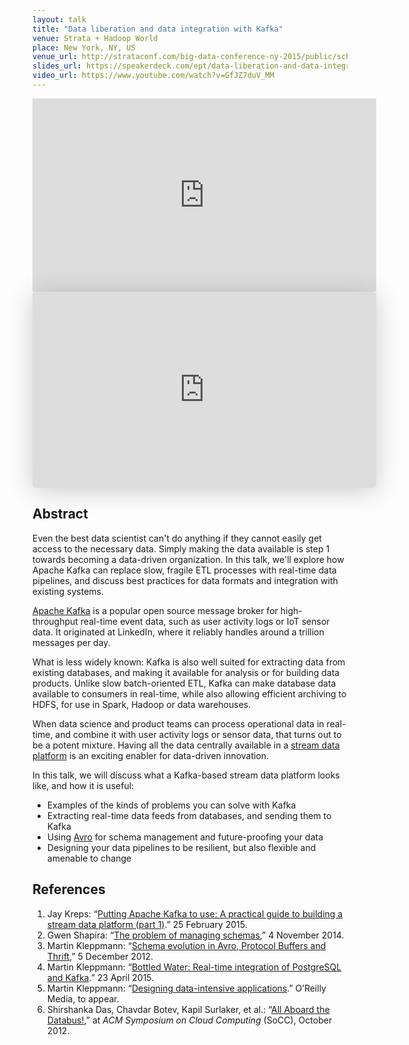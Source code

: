 ```yaml
---
layout: talk
title: "Data liberation and data integration with Kafka"
venue: Strata + Hadoop World
place: New York, NY, US
venue_url: http://strataconf.com/big-data-conference-ny-2015/public/schedule/detail/42723
slides_url: https://speakerdeck.com/ept/data-liberation-and-data-integration-with-kafka
video_url: https://www.youtube.com/watch?v=GfJZ7duV_MM
---
```


<iframe width="550" height="309" src="https://www.youtube-nocookie.com/embed/GfJZ7duV_MM?rel=0" frameborder="0" allowfullscreen></iframe>

<iframe class="speakerdeck-iframe" frameborder="0" src="https://speakerdeck.com/player/e44d9f8df3284f7ca9deea573cb35f6f" title="Data liberation and data integration with Kafka" allowfullscreen="true" mozallowfullscreen="true" webkitallowfullscreen="true" style="border: 0px; background: padding-box padding-box rgba(0, 0, 0, 0.1); margin: 0px; padding: 0px; border-radius: 6px; box-shadow: rgba(0, 0, 0, 0.2) 0px 5px 40px; width: 550px; height: 314px;" data-ratio="1.78343949044586"></iframe>


Abstract
--------

Even the best data scientist can't do anything if they cannot easily get access to the necessary
data. Simply making the data available is step 1 towards becoming a data-driven organization. In
this talk, we'll explore how Apache Kafka can replace slow, fragile ETL processes with real-time
data pipelines, and discuss best practices for data formats and integration with existing systems.

[Apache Kafka](http://kafka.apache.org/) is a popular open source message broker for high-throughput
real-time event data, such as user activity logs or IoT sensor data. It originated at LinkedIn,
where it reliably handles around a trillion messages per day.

What is less widely known: Kafka is also well suited for extracting data from existing databases,
and making it available for analysis or for building data products. Unlike slow batch-oriented ETL,
Kafka can make database data available to consumers in real-time, while also allowing efficient
archiving to HDFS, for use in Spark, Hadoop or data warehouses.

When data science and product teams can process operational data in real-time, and combine it with
user activity logs or sensor data, that turns out to be a potent mixture. Having all the data
centrally available in a
[stream data platform](http://blog.confluent.io/2015/02/25/stream-data-platform-1/) is an exciting
enabler for data-driven innovation.

In this talk, we will discuss what a Kafka-based stream data platform looks like, and how it is
useful:

* Examples of the kinds of problems you can solve with Kafka
* Extracting real-time data feeds from databases, and sending them to Kafka
* Using [Avro](http://radar.oreilly.com/2014/11/the-problem-of-managing-schemas.html) for schema
  management and future-proofing your data
* Designing your data pipelines to be resilient, but also flexible and amenable to change


References
----------

1. Jay Kreps: “[Putting Apache Kafka to use: A practical guide to building a stream data platform
   (part 1)](http://blog.confluent.io/2015/02/25/stream-data-platform-1/).” 25 February 2015. 
2. Gwen Shapira: “[The problem of managing
   schemas](http://radar.oreilly.com/2014/11/the-problem-of-managing-schemas.html),” 4 November 2014.
3. Martin Kleppmann: “[Schema evolution in Avro, Protocol Buffers and
   Thrift](/2012/12/05/schema-evolution-in-avro-protocol-buffers-thrift.html),” 5 December 2012. 
4. Martin Kleppmann: “[Bottled Water: Real-time integration of PostgreSQL and
   Kafka](/2015/04/23/bottled-water-real-time-postgresql-kafka.html).” 23 April 2015. 
5. Martin Kleppmann: “[Designing data-intensive applications](http://dataintensive.net).”
   O’Reilly Media, to appear.
6. Shirshanka Das, Chavdar Botev, Kapil Surlaker, et al.:
   “[All Aboard the Databus!](http://www.socc2012.org/s18-das.pdf),” at *ACM Symposium on Cloud
   Computing* (SoCC), October 2012. 
